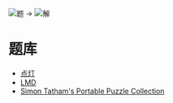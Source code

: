 ![题](http://wiki.logic-masters.de/images/6/60/Akari-A150px.png) ->
![解](http://wiki.logic-masters.de/images/e/e8/Akari-L150px.png)

# 题库
- [点灯](https://cn.puzzle-light-up.com/)
- [LMD](https://logic-masters.de/Raetselportal/Suche/erweitert.php?chlang=en&tag_id=3041)
- [Simon Tatham's Portable Puzzle Collection](https://www.chiark.greenend.org.uk/~sgtatham/puzzles/js/lightup.html)
